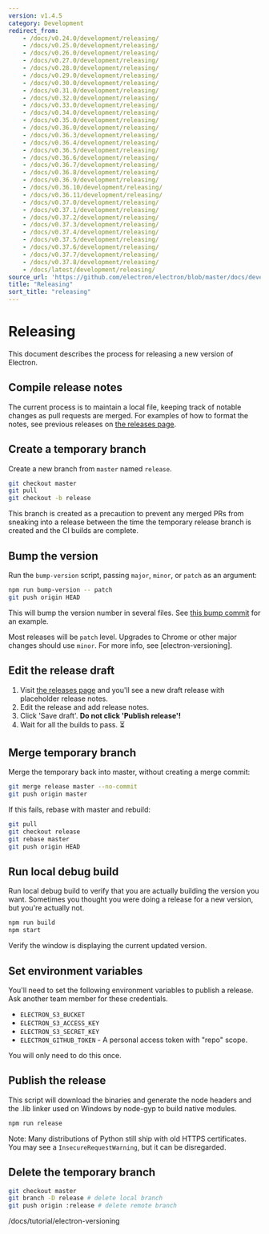 ```yaml
---
version: v1.4.5
category: Development
redirect_from:
    - /docs/v0.24.0/development/releasing/
    - /docs/v0.25.0/development/releasing/
    - /docs/v0.26.0/development/releasing/
    - /docs/v0.27.0/development/releasing/
    - /docs/v0.28.0/development/releasing/
    - /docs/v0.29.0/development/releasing/
    - /docs/v0.30.0/development/releasing/
    - /docs/v0.31.0/development/releasing/
    - /docs/v0.32.0/development/releasing/
    - /docs/v0.33.0/development/releasing/
    - /docs/v0.34.0/development/releasing/
    - /docs/v0.35.0/development/releasing/
    - /docs/v0.36.0/development/releasing/
    - /docs/v0.36.3/development/releasing/
    - /docs/v0.36.4/development/releasing/
    - /docs/v0.36.5/development/releasing/
    - /docs/v0.36.6/development/releasing/
    - /docs/v0.36.7/development/releasing/
    - /docs/v0.36.8/development/releasing/
    - /docs/v0.36.9/development/releasing/
    - /docs/v0.36.10/development/releasing/
    - /docs/v0.36.11/development/releasing/
    - /docs/v0.37.0/development/releasing/
    - /docs/v0.37.1/development/releasing/
    - /docs/v0.37.2/development/releasing/
    - /docs/v0.37.3/development/releasing/
    - /docs/v0.37.4/development/releasing/
    - /docs/v0.37.5/development/releasing/
    - /docs/v0.37.6/development/releasing/
    - /docs/v0.37.7/development/releasing/
    - /docs/v0.37.8/development/releasing/
    - /docs/latest/development/releasing/
source_url: 'https://github.com/electron/electron/blob/master/docs/development/releasing.md'
title: "Releasing"
sort_title: "releasing"
---
```


# Releasing

This document describes the process for releasing a new version of Electron.

## Compile release notes

The current process is to maintain a local file, keeping track of notable changes as pull requests are merged. For examples of how to format the notes, see previous releases on [the releases page].

## Create a temporary branch

Create a new branch from `master` named `release`.

```sh
git checkout master
git pull
git checkout -b release
```

This branch is created as a precaution to prevent any merged PRs from sneaking into a release between the time the temporary release branch is created and the CI builds are complete.

## Bump the version

Run the `bump-version` script, passing `major`, `minor`, or `patch` as an argument:

```sh
npm run bump-version -- patch
git push origin HEAD
```

This will bump the version number in several files. See [this bump commit] for an example.

Most releases will be `patch` level. Upgrades to Chrome or other major changes should use `minor`. For more info, see [electron-versioning].

## Edit the release draft

1. Visit [the releases page] and you'll see a new draft release with placeholder release notes.
1. Edit the release and add release notes.
1. Click 'Save draft'. **Do not click 'Publish release'!**
1. Wait for all the builds to pass. :hourglass_flowing_sand:

## Merge temporary branch

Merge the temporary back into master, without creating a merge commit:

```sh
git merge release master --no-commit
git push origin master
```

If this fails, rebase with master and rebuild:

```sh
git pull
git checkout release
git rebase master
git push origin HEAD
```

## Run local debug build

Run local debug build to verify that you are actually building the version you want. Sometimes you thought you were doing a release for a new version, but you're actually not.

```sh
npm run build
npm start
```

Verify the window is displaying the current updated version.

## Set environment variables

You'll need to set the following environment variables to publish a release. Ask another team member for these credentials.

- `ELECTRON_S3_BUCKET`
- `ELECTRON_S3_ACCESS_KEY`
- `ELECTRON_S3_SECRET_KEY`
- `ELECTRON_GITHUB_TOKEN` - A personal access token with "repo" scope.

You will only need to do this once.

## Publish the release

This script will download the binaries and generate the node headers and the .lib linker used on Windows by node-gyp to build native modules.

```sh
npm run release
```

Note: Many distributions of Python still ship with old HTTPS certificates. You may see a `InsecureRequestWarning`, but it can be disregarded.

## Delete the temporary branch

```sh
git checkout master
git branch -D release # delete local branch
git push origin :release # delete remote branch
```

[the releases page]: https://github.com/electron/electron/releases
[this bump commit]: https://github.com/electron/electron/commit/78ec1b8f89b3886b856377a1756a51617bc33f5a
/docs/tutorial/electron-versioning
